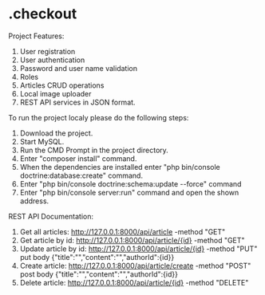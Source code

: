 .checkout
=========

Project Features:
1. User registration
2. User authentication
3. Password and user name validation
4. Roles
5. Articles CRUD operations
6. Local image uploader
7. REST API services in JSON format.

To run the project localy please do the following steps:
1. Download the project.
2. Start MySQL.
3. Run the CMD Prompt in the project directory.
4. Enter "composer install" command.
5. When the dependencies are installed enter "php bin/console doctrine:database:create" command.
6. Enter "php bin/console doctrine:schema:update --force" command
7. Enter "php bin/console server:run" command and open the shown address.

REST API Documentation:
1. Get all articles: http://127.0.0.1:8000/api/article  -method "GET"
2. Get article by id: http://127.0.0.1:8000/api/article/{id}  -method "GET"
3. Update article by id: http://127.0.0.1:8000/api/article/{id}  -method "PUT" put body {"title":"","content":"","authorId":{id}}
4. Create article: http://127.0.0.1:8000/api/article/create  -method "POST"  post body {"title":"","content":"","authorId":{id}}
5. Delete article: http://127.0.0.1:8000/api/article/{id}  -method "DELETE"
